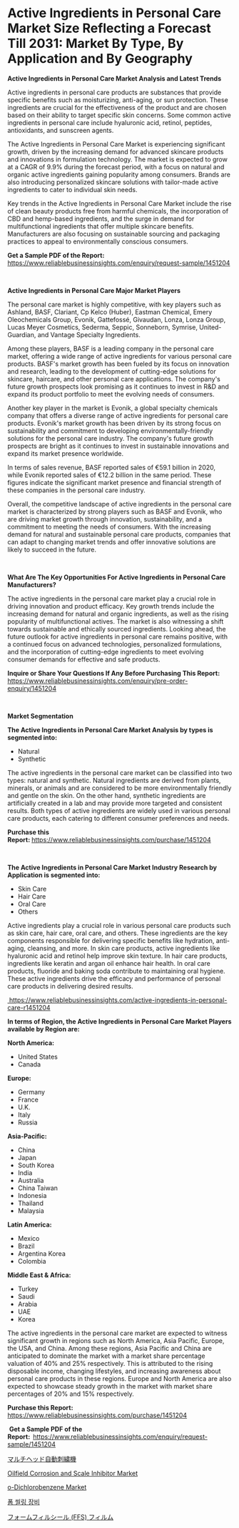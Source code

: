 <p><h1>Active Ingredients in Personal Care Market Size Reflecting a Forecast Till 2031: Market By Type, By Application and By Geography</h1></p><p><strong>Active Ingredients in Personal Care Market Analysis and Latest Trends</strong></p>
<p><p>Active ingredients in personal care products are substances that provide specific benefits such as moisturizing, anti-aging, or sun protection. These ingredients are crucial for the effectiveness of the product and are chosen based on their ability to target specific skin concerns. Some common active ingredients in personal care include hyaluronic acid, retinol, peptides, antioxidants, and sunscreen agents.</p><p>The Active Ingredients in Personal Care Market is experiencing significant growth, driven by the increasing demand for advanced skincare products and innovations in formulation technology. The market is expected to grow at a CAGR of 9.9% during the forecast period, with a focus on natural and organic active ingredients gaining popularity among consumers. Brands are also introducing personalized skincare solutions with tailor-made active ingredients to cater to individual skin needs.</p><p>Key trends in the Active Ingredients in Personal Care Market include the rise of clean beauty products free from harmful chemicals, the incorporation of CBD and hemp-based ingredients, and the surge in demand for multifunctional ingredients that offer multiple skincare benefits. Manufacturers are also focusing on sustainable sourcing and packaging practices to appeal to environmentally conscious consumers.</p></p>
<p><strong>Get a Sample PDF of the Report:&nbsp;</strong> <a href="https://www.reliablebusinessinsights.com/enquiry/request-sample/1451204">https://www.reliablebusinessinsights.com/enquiry/request-sample/1451204</a></p>
<p>&nbsp;</p>
<p><strong>Active Ingredients in Personal Care Major Market Players</strong></p>
<p><p>The personal care market is highly competitive, with key players such as Ashland, BASF, Clariant, Cp Kelco (Huber), Eastman Chemical, Emery Oleochemicals Group, Evonik, Gattefossé, Givaudan, Lonza, Lonza Group, Lucas Meyer Cosmetics, Sederma, Seppic, Sonneborn, Symrise, United-Guardian, and Vantage Specialty Ingredients. </p><p>Among these players, BASF is a leading company in the personal care market, offering a wide range of active ingredients for various personal care products. BASF's market growth has been fueled by its focus on innovation and research, leading to the development of cutting-edge solutions for skincare, haircare, and other personal care applications. The company's future growth prospects look promising as it continues to invest in R&D and expand its product portfolio to meet the evolving needs of consumers.</p><p>Another key player in the market is Evonik, a global specialty chemicals company that offers a diverse range of active ingredients for personal care products. Evonik's market growth has been driven by its strong focus on sustainability and commitment to developing environmentally-friendly solutions for the personal care industry. The company's future growth prospects are bright as it continues to invest in sustainable innovations and expand its market presence worldwide.</p><p>In terms of sales revenue, BASF reported sales of €59.1 billion in 2020, while Evonik reported sales of €12.2 billion in the same period. These figures indicate the significant market presence and financial strength of these companies in the personal care industry.</p><p>Overall, the competitive landscape of active ingredients in the personal care market is characterized by strong players such as BASF and Evonik, who are driving market growth through innovation, sustainability, and a commitment to meeting the needs of consumers. With the increasing demand for natural and sustainable personal care products, companies that can adapt to changing market trends and offer innovative solutions are likely to succeed in the future.</p></p>
<p>&nbsp;</p>
<p><strong>What Are The Key Opportunities For Active Ingredients in Personal Care Manufacturers?</strong></p>
<p><p>The active ingredients in the personal care market play a crucial role in driving innovation and product efficacy. Key growth trends include the increasing demand for natural and organic ingredients, as well as the rising popularity of multifunctional actives. The market is also witnessing a shift towards sustainable and ethically sourced ingredients. Looking ahead, the future outlook for active ingredients in personal care remains positive, with a continued focus on advanced technologies, personalized formulations, and the incorporation of cutting-edge ingredients to meet evolving consumer demands for effective and safe products.</p></p>
<p><strong>Inquire or Share Your Questions If Any Before Purchasing This Report:</strong> <a href="https://www.reliablebusinessinsights.com/enquiry/pre-order-enquiry/1451204">https://www.reliablebusinessinsights.com/enquiry/pre-order-enquiry/1451204</a></p>
<p>&nbsp;</p>
<p><strong>Market Segmentation</strong></p>
<p><strong>The Active Ingredients in Personal Care Market Analysis by types is segmented into:</strong></p>
<p><ul><li>Natural</li><li>Synthetic</li></ul></p>
<p><p>The active ingredients in the personal care market can be classified into two types: natural and synthetic. Natural ingredients are derived from plants, minerals, or animals and are considered to be more environmentally friendly and gentle on the skin. On the other hand, synthetic ingredients are artificially created in a lab and may provide more targeted and consistent results. Both types of active ingredients are widely used in various personal care products, each catering to different consumer preferences and needs.</p></p>
<p><strong>Purchase this Report:&nbsp;</strong><a href="https://www.reliablebusinessinsights.com/purchase/1451204">https://www.reliablebusinessinsights.com/purchase/1451204</a></p>
<p>&nbsp;</p>
<p><strong>The Active Ingredients in Personal Care Market Industry Research by Application is segmented into:</strong></p>
<p><ul><li>Skin Care</li><li>Hair Care</li><li>Oral Care</li><li>Others</li></ul></p>
<p><p>Active ingredients play a crucial role in various personal care products such as skin care, hair care, oral care, and others. These ingredients are the key components responsible for delivering specific benefits like hydration, anti-aging, cleansing, and more. In skin care products, active ingredients like hyaluronic acid and retinol help improve skin texture. In hair care products, ingredients like keratin and argan oil enhance hair health. In oral care products, fluoride and baking soda contribute to maintaining oral hygiene. These active ingredients drive the efficacy and performance of personal care products in delivering desired results.</p></p>
<p><a href="https://www.reliablebusinessinsights.com/active-ingredients-in-personal-care-r1451204">&nbsp;https://www.reliablebusinessinsights.com/active-ingredients-in-personal-care-r1451204</a></p>
<p><strong>In terms of Region, the Active Ingredients in Personal Care Market Players available by Region are:</strong></p>
<p>
    <p> <strong> North America: </strong>
        <ul>
            <li>United States</li>
            <li>Canada</li>
        </ul>
        </p> 
    <p> <strong> Europe: </strong>
        <ul>
            <li>Germany</li>
            <li>France</li>
            <li>U.K.</li>
            <li>Italy</li>
            <li>Russia</li>
        </ul>
        </p> 
    <p> <strong> Asia-Pacific: </strong>
        <ul>
            <li>China</li>
            <li>Japan</li>
            <li>South Korea</li>
            <li>India</li>
            <li>Australia</li>
            <li>China Taiwan</li>
            <li>Indonesia</li>
            <li>Thailand</li>
            <li>Malaysia</li>
        </ul>
        </p> 
    <p> <strong> Latin America: </strong>
        <ul>
            <li>Mexico</li>
            <li>Brazil</li>
            <li>Argentina Korea</li>
            <li>Colombia</li>
        </ul>
        </p> 
    <p> <strong> Middle East & Africa: </strong>
        <ul>
            <li>Turkey</li>
            <li>Saudi</li>
            <li>Arabia</li>
            <li>UAE</li>
            <li>Korea</li>
        </ul>
    </p>
    </p>
<p><p>The active ingredients in the personal care market are expected to witness significant growth in regions such as North America, Asia Pacific, Europe, the USA, and China. Among these regions, Asia Pacific and China are anticipated to dominate the market with a market share percentage valuation of 40% and 25% respectively. This is attributed to the rising disposable income, changing lifestyles, and increasing awareness about personal care products in these regions. Europe and North America are also expected to showcase steady growth in the market with market share percentages of 20% and 15% respectively.</p></p>
<p><strong>Purchase this Report: </strong><a href="https://www.reliablebusinessinsights.com/purchase/1451204">https://www.reliablebusinessinsights.com/purchase/1451204</a></p>
<p>&nbsp;<strong>Get a Sample PDF of the Report:&nbsp;&nbsp;</strong><a href="https://www.reliablebusinessinsights.com/enquiry/request-sample/1451204">https://www.reliablebusinessinsights.com/enquiry/request-sample/1451204</a></p>
<p><strong></strong></p>
<p><p><a href="https://github.com/tubbs463/Market-Research-Report-List-1/blob/main/5380266137098.md">マルチヘッド自動刺繍機</a></p><p><a href="https://github.com/ChiragRP21/Market-Research-Report-List-5/blob/main/oilfield-corrosion-and-scale-inhibitor-market.md">Oilfield Corrosion and Scale Inhibitor Market</a></p><p><a href="https://github.com/eeenafisainka/Market-Research-Report-List-1/blob/main/o-dichlorobenzene-market.md">o-Dichlorobenzene Market</a></p><p><a href="https://github.com/erwindropdead54/Market-Research-Report-List-1/blob/main/4891570142613.md">폼 씰링 장비</a></p><p><a href="https://github.com/LeoraEber/Market-Research-Report-List-1/blob/main/4951730137099.md">フォームフィルシール (FFS) フィルム</a></p></p>